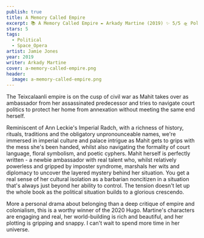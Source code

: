 ```yaml
---
publish: true
title: A Memory Called Empire
excerpt: 📚 A Memory Called Empire ✒️ Arkady Martine (2019) ✨ 5/5 🛸 Political space opera 🖌️ Jamie Jones
stars: 5
tags:
  - Political
  - Space_Opera
artist: Jamie Jones
year: 2019
writer: Arkady Martine
cover: a-memory-called-empire.png
header:
  image: a-memory-called-empire.png
---
```

The Teixcalaanli empire is on the cusp of civil war as Mahit takes over as ambassador from her assassinated predecessor and tries to navigate court politics to protect her home from annexation without meeting the same end herself.  
  
Reminiscent of Ann Leckie's Imperial Radch, with a richness of history, rituals, traditions and the obligatory unpronounceable names, we're immersed in imperial culture and palace intrigue as Mahit gets to grips with the mess she's been handed, whilst also navigating the formality of court language, floral symbolism, and poetic cyphers. Mahit herself is perfectly written - a newbie ambassador with real talent who, whilst relatively powerless and gripped by imposter syndrome, marshals her wits and diplomacy to uncover the layered mystery behind her situation. You get a real sense of her cultural isolation as a barbarian noncitizen in a situation that's always just beyond her ability to control. The tension doesn't let up the whole book as the political situation builds to a glorious crescendo.  
  
More a personal drama about belonging than a deep critique of empire and colonialism, this is a worthy winner of the 2020 Hugo. Martine's characters are engaging and real, her world-building is rich and beautiful, and her plotting is gripping and snappy. I can't wait to spend more time in her universe.